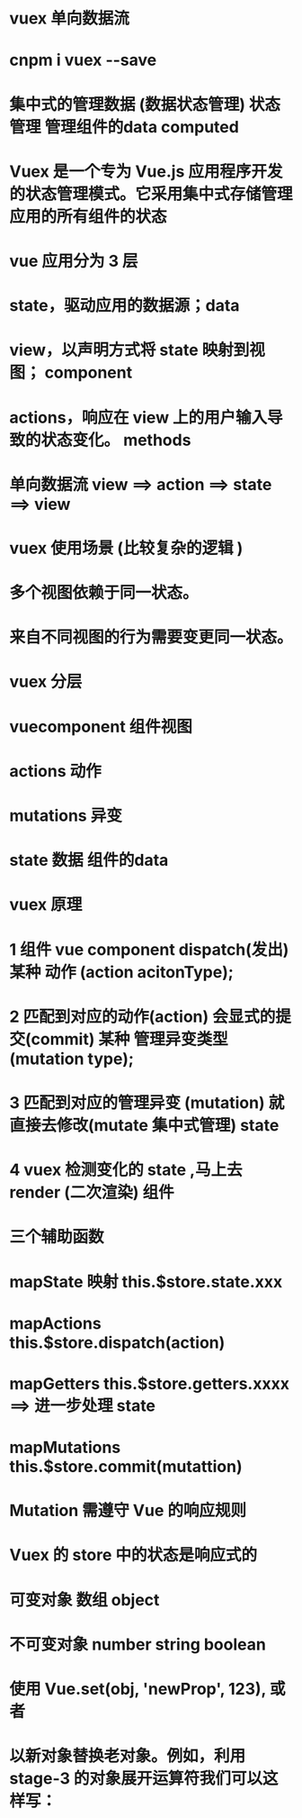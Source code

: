 #   vuex   单向数据流  

# cnpm i vuex --save

#   集中式的管理数据  (数据状态管理)    状态管理  管理组件的data computed 



#  Vuex 是一个专为 Vue.js 应用程序开发的状态管理模式。它采用集中式存储管理应用的所有组件的状态



# vue 应用分为 3 层 
# state，驱动应用的数据源；data 
# view，以声明方式将 state 映射到视图； component 
# actions，响应在 view 上的用户输入导致的状态变化。  methods 

# 单向数据流  view ==>  action  ==> state ==> view


# vuex 使用场景  (比较复杂的逻辑 )

# 多个视图依赖于同一状态。
# 来自不同视图的行为需要变更同一状态。


#  vuex 分层

# vuecomponent 组件视图
# actions    动作
# mutations   异变
# state      数据   组件的data


# vuex 原理  
# 1  组件 vue component dispatch(发出) 某种 动作 (action acitonType);
# 2  匹配到对应的动作(action) 会显式的提交(commit)  某种 管理异变类型 (mutation type);
# 3  匹配到对应的管理异变 (mutation)  就直接去修改(mutate  集中式管理) state  
# 4  vuex 检测变化的 state ,马上去 render (二次渲染) 组件 
 



 # 三个辅助函数 
 # mapState  映射   this.$store.state.xxx
 # mapActions       this.$store.dispatch(action)
 # mapGetters       this.$store.getters.xxxx ==> 进一步处理 state 
 # mapMutations     this.$store.commit(mutattion)


# Mutation 需遵守 Vue 的响应规则

# Vuex 的 store 中的状态是响应式的

# 可变对象    数组 object 
# 不可变对象  number string boolean 

# 使用 Vue.set(obj, 'newProp', 123), 或者

# 以新对象替换老对象。例如，利用 stage-3 的对象展开运算符我们可以这样写：